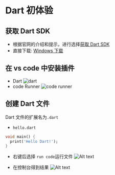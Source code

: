 # Dart 初体验

## 获取 Dart SDK

- 根据官网的介绍和提示，进行选择[获取 Dart SDK](https://dart.cn/get-dart)
- 直接下载: [Windows 下载](https://gekorm.com/dart-windows/)

## 在 vs code 中安装插件

- Dart
  ![dart](/image/dart.png)
- code Runner
  ![code runner](/image/codeRunner.png)

## 创建 Dart 文件

Dart 文件的扩展名为`.dart`

- `hello.dart`

```dart
void main() {
  print('Hello Dart!');
}
```

- 右键后选择 `run code`运行文件
  ![Alt text](/image/run.png)

- 在控制台得到结果
  ![Alt text](/image/dartResult.png)
